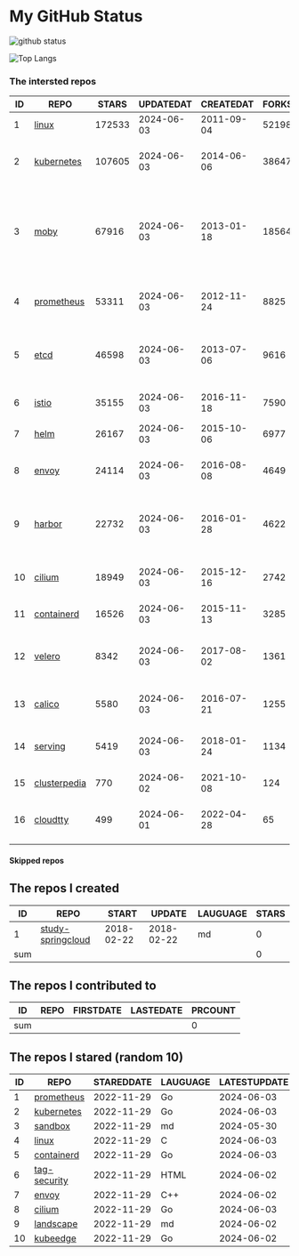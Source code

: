 # My GitHub Status

<img src="https://github-readme-stats-1.yihong0618.vercel.app/api?username=daoqingniu&show_icons=true&&&hide_title=true&count_private=true" alt="github status" />

![Top Langs](https://github-readme-stats-1.yihong0618.vercel.app/api/top-langs/?username=daoqingniu&layout=compact)

<!--START_SECTION:github_repos-->
### The intersted repos
| ID |                              REPO                               | STARS  | UPDATEDAT  | CREATEDAT  | FORKSCOUNT |                                                DESCRIPTIONS                                                |
|----|-----------------------------------------------------------------|--------|------------|------------|------------|------------------------------------------------------------------------------------------------------------|
|  1 | [linux](https://github.com/torvalds/linux)                      | 172533 | 2024-06-03 | 2011-09-04 |      52198 | Linux kernel source tree                                                                                   |
|  2 | [kubernetes](https://github.com/kubernetes/kubernetes)          | 107605 | 2024-06-03 | 2014-06-06 |      38647 | Production-Grade Container Scheduling and Management                                                       |
|  3 | [moby](https://github.com/moby/moby)                            |  67916 | 2024-06-03 | 2013-01-18 |      18564 | The Moby Project - a collaborative project for the container ecosystem to assemble container-based systems |
|  4 | [prometheus](https://github.com/prometheus/prometheus)          |  53311 | 2024-06-03 | 2012-11-24 |       8825 | The Prometheus monitoring system and time series database.                                                 |
|  5 | [etcd](https://github.com/etcd-io/etcd)                         |  46598 | 2024-06-03 | 2013-07-06 |       9616 | Distributed reliable key-value store for the most critical data of a distributed system                    |
|  6 | [istio](https://github.com/istio/istio)                         |  35155 | 2024-06-03 | 2016-11-18 |       7590 | Connect, secure, control, and observe services.                                                            |
|  7 | [helm](https://github.com/helm/helm)                            |  26167 | 2024-06-03 | 2015-10-06 |       6977 | The Kubernetes Package Manager                                                                             |
|  8 | [envoy](https://github.com/envoyproxy/envoy)                    |  24114 | 2024-06-03 | 2016-08-08 |       4649 | Cloud-native high-performance edge/middle/service proxy                                                    |
|  9 | [harbor](https://github.com/goharbor/harbor)                    |  22732 | 2024-06-03 | 2016-01-28 |       4622 | An open source trusted cloud native registry project that stores, signs, and scans content.                |
| 10 | [cilium](https://github.com/cilium/cilium)                      |  18949 | 2024-06-03 | 2015-12-16 |       2742 | eBPF-based Networking, Security, and Observability                                                         |
| 11 | [containerd](https://github.com/containerd/containerd)          |  16526 | 2024-06-03 | 2015-11-13 |       3285 | An open and reliable container runtime                                                                     |
| 12 | [velero](https://github.com/vmware-tanzu/velero)                |   8342 | 2024-06-03 | 2017-08-02 |       1361 | Backup and migrate Kubernetes applications and their persistent volumes                                    |
| 13 | [calico](https://github.com/projectcalico/calico)               |   5580 | 2024-06-03 | 2016-07-21 |       1255 | Cloud native networking and network security                                                               |
| 14 | [serving](https://github.com/knative/serving)                   |   5419 | 2024-06-03 | 2018-01-24 |       1134 | Kubernetes-based, scale-to-zero, request-driven compute                                                    |
| 15 | [clusterpedia](https://github.com/clusterpedia-io/clusterpedia) |    770 | 2024-06-02 | 2021-10-08 |        124 | The Encyclopedia of Kubernetes clusters                                                                    |
| 16 | [cloudtty](https://github.com/cloudtty/cloudtty)                |    499 | 2024-06-01 | 2022-04-28 |         65 | A Friendly Kubernetes CloudShell (Web Terminal) !                                                          |



#### Skipped repos
<!--END_SECTION:github_repos-->

<!--START_SECTION:my_github-->
## The repos I created
| ID  |                                 REPO                                 |   START    |   UPDATE   | LAUGUAGE | STARS |
|-----|----------------------------------------------------------------------|------------|------------|----------|-------|
|   1 | [study-springcloud](https://github.com/daoqingniu/study-springcloud) | 2018-02-22 | 2018-02-22 | md       |     0 |
| sum |                                                                      |            |            |          |     0 |

## The repos I contributed to
| ID  | REPO | FIRSTDATE | LASTEDATE | PRCOUNT |
|-----|------|-----------|-----------|---------|
| sum |      |           |           |       0 |

## The repos I stared (random 10)
| ID |                          REPO                          | STAREDDATE | LAUGUAGE | LATESTUPDATE |
|----|--------------------------------------------------------|------------|----------|--------------|
|  1 | [prometheus](https://github.com/prometheus/prometheus) | 2022-11-29 | Go       | 2024-06-03   |
|  2 | [kubernetes](https://github.com/kubernetes/kubernetes) | 2022-11-29 | Go       | 2024-06-03   |
|  3 | [sandbox](https://github.com/cncf/sandbox)             | 2022-11-29 | md       | 2024-05-30   |
|  4 | [linux](https://github.com/torvalds/linux)             | 2022-11-29 | C        | 2024-06-03   |
|  5 | [containerd](https://github.com/containerd/containerd) | 2022-11-29 | Go       | 2024-06-03   |
|  6 | [tag-security](https://github.com/cncf/tag-security)   | 2022-11-29 | HTML     | 2024-06-02   |
|  7 | [envoy](https://github.com/envoyproxy/envoy)           | 2022-11-29 | C++      | 2024-06-02   |
|  8 | [cilium](https://github.com/cilium/cilium)             | 2022-11-29 | Go       | 2024-06-03   |
|  9 | [landscape](https://github.com/cncf/landscape)         | 2022-11-29 | md       | 2024-06-02   |
| 10 | [kubeedge](https://github.com/kubeedge/kubeedge)       | 2022-11-29 | Go       | 2024-06-02   |

<!--END_SECTION:my_github-->
